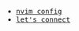 
<!--
**garaven/garaven** is a ✨ _special_ ✨ repository because its `README.md` (this file) appears on your GitHub profile.

Here are some ideas to get you started:

- 🔭 I’m currently working on ...
- 🌱 I’m currently learning ...
- 👯 I’m looking to collaborate on ...
- 🤔 I’m looking for help with ...
- 💬 Ask me about ...
- 📫 How to reach me: ...
- 😄 Pronouns: ...
- ⚡ Fun fact: ...
-->
<ul>
<!--   <li>
    <samp>
      <a href="https://garaven.vercel.app">portfolio</a>
    </samp>
  </li> -->
<li>
    <samp>
      <a href="https://github.com/garaven/nvim-config">nvim config</a>
    </samp>
  </li>
  <li>
    <samp>
      <a href="mailto:garaven.camilo@gmail.com">let's connect</a>
    </samp>
  </li>
</ul>
